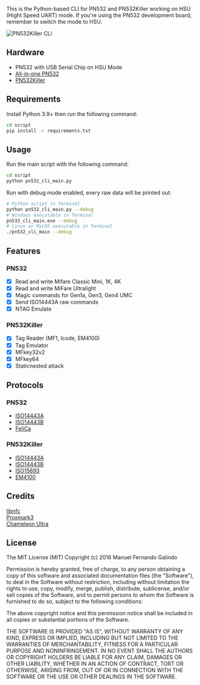 This is the Python-based CLI for PN532 and PN532Killer working on HSU (Hight Speed UART) mode. If you're using the PN532 development board, remember to switch the mode to HSU. 

![PN532Killer CLI](assets/pn532killer-cli.jpg) 
## Hardware
- PN532 with USB Serial Chip on HSU Mode
- [All-in-one PN532](https://shop.mtoolstec.com/product/mtools-all-in-one-pn532)  
- [PN532Killer](https://pn532killer.com) 

## Requirements
Install Python 3.9+ then run the following command:
```bash
cd script
pip install -r requirements.txt
```

## Usage
Run the main script with the following command:
```bash
cd script
python pn532_cli_main.py
```

Run with debug mode enabled, every raw data will be printed out:
```bash
# Python script in Terminal
python pn532_cli_main.py --debug
# Windows executable in Terminal
pn532_cli_main.exe --debug 
# Linux or MacOS executable in Terminal
./pn532_cli_main --debug
```

## Features
### PN532
- [x] Read and write Mifare Classic Mini, 1K, 4K
- [x] Read and write MiFare Ultralight
- [x] Magic commands for Gen1a, Gen3, Gen4 UMC
- [x] Send ISO14443A raw commands
- [x] NTAG Emulate

### PN532Killer
- [x] Tag Reader (MF1, Icode, EM4100)
- [x] Tag Emulator
- [x] MFkey32v2
- [x] MFkey64
- [x] Staticnested attack

## Protocols
### PN532
- [ISO14443A](https://www.nxp.com/docs/en/user-guide/141520.pdf)
- [ISO14443B](https://www.nxp.com/docs/en/user-guide/141520.pdf)
- [FeliCa](https://www.nxp.com/docs/en/user-guide/141520.pdf)
### PN532Killer
- [ISO14443A](https://pn532killer.com)
- [ISO14443B](https://pn532killer.com)
- [ISO15693](https://pn532killer.com)
- [EM4100](https://pn532killer.com)

## Credits
[libnfc](https://github.com/nfc-tools/libnfc)  
[Proxmark3](https://github.com/RfidResearchGroup/proxmark3)   
[Chameleon Ultra](https://github.com/RfidResearchGroup/ChameleonUltra)   

## License

The MIT License (MIT)
Copyright (c) 2016 Manuel Fernando Galindo

Permission is hereby granted, free of charge, to any person obtaining a copy of this software and associated documentation files (the "Software"), to deal in the Software without restriction, including without limitation the rights to use, copy, modify, merge, publish, distribute, sublicense, and/or sell copies of the Software, and to permit persons to whom the Software is furnished to do so, subject to the following conditions:

The above copyright notice and this permission notice shall be included in all copies or substantial portions of the Software.

THE SOFTWARE IS PROVIDED "AS IS", WITHOUT WARRANTY OF ANY KIND, EXPRESS OR IMPLIED, INCLUDING BUT NOT LIMITED TO THE WARRANTIES OF MERCHANTABILITY, FITNESS FOR A PARTICULAR PURPOSE AND NONINFRINGEMENT. IN NO EVENT SHALL THE AUTHORS OR COPYRIGHT HOLDERS BE LIABLE FOR ANY CLAIM, DAMAGES OR OTHER LIABILITY, WHETHER IN AN ACTION OF CONTRACT, TORT OR OTHERWISE, ARISING FROM, OUT OF OR IN CONNECTION WITH THE SOFTWARE OR THE USE OR OTHER DEALINGS IN THE SOFTWARE.
